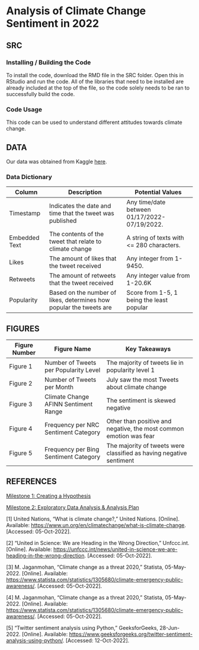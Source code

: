 # Analysis of Climate Change Sentiment in 2022

## SRC
### Installing / Building the Code
To install the code, download the RMD file in the SRC folder. Open this in RStudio and run the code. All of the libraries that need to be installed are already included at the top of the file, so the code solely needs to be ran to successfully build the code. 

### Code Usage
This code can be used to understand different attitudes towards climate change. 

## DATA
Our data was obtained from Kaggle [here](https://www.kaggle.com/datasets/die9origephit/climate-change-tweets).
### Data Dictionary
| Column  | Description | Potential Values |
| ------ |  ----------- | ----------------
| Timestamp  | Indicates the date and time that the tweet was published | Any time/date between 01/17/2022-07/19/2022. |
| Embedded Text  | The contents of the tweet that relate to climate change | A string of texts with <= 280 characters. |
| Likes | The amount of likes that the tweet received  | Any integer from 1-9450. |
| Retweets |  The amount of retweets that the tweet received | Any integer value from 1-20.6K |
| Popularity |  Based on the number of likes, determines how popular the tweets are  |Score from 1-5, 1 being the least popular |

## FIGURES
| Figure Number | Figure Name | Key Takeaways |
| ----------- | ------ |  ----------- |
Figure 1 | Number of Tweets per Popularity Level | The majority of tweets lie in popularity level 1
Figure 2 | Number of Tweets per Month | July saw the most Tweets about climate change
Figure 3 | Climate Change AFINN Sentiment Range | The sentiment is skewed negative
Figure 4 | Frequency per NRC Sentiment Category | Other than positive and negative, the most common emotion was fear
Figure 5 | Frequency per Bing Sentiment Category | The majority of tweets were classified as having negative sentiment

## REFERENCES
[Milestone 1: Creating a Hypothesis](https://docs.google.com/document/d/1iab8vQS97yk5T3rzESs86RILw8knzaKODZ6kapU4sMc/edit?usp=sharing)

[Milestone 2: Exploratory Data Analysis & Analysis Plan](https://docs.google.com/document/d/1Y3M5PIjCS9c8360Ezs0bDVY6BEs92JIG1a5HZvdqsrY/edit?usp=sharing)

[1] United Nations, “What is climate change?,” United Nations. [Online]. Available: https://www.un.org/en/climatechange/what-is-climate-change. [Accessed: 05-Oct-2022]. 

[2] “United in Science: We are Heading in the Wrong Direction,” Unfccc.int. [Online]. Available: https://unfccc.int/news/united-in-science-we-are-heading-in-the-wrong-direction. [Accessed: 05-Oct-2022]. 

[3] M. Jaganmohan, “Climate change as a threat 2020,” Statista, 05-May-2022. [Online]. Available: https://www.statista.com/statistics/1305680/climate-emergency-public-awareness/. [Accessed: 05-Oct-2022]. 

[4] M. Jaganmohan, “Climate change as a threat 2020,” Statista, 05-May-2022. [Online]. Available: https://www.statista.com/statistics/1305680/climate-emergency-public-awareness/. [Accessed: 05-Oct-2022]. 

[5] “Twitter sentiment analysis using Python,” GeeksforGeeks, 28-Jun-2022. [Online]. Available: https://www.geeksforgeeks.org/twitter-sentiment-analysis-using-python/. [Accessed: 12-Oct-2022]. 
